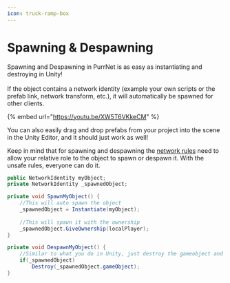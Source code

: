 ```yaml
---
icon: truck-ramp-box
---
```


# Spawning & Despawning

Spawning and Despawning in PurrNet is as easy as instantiating and destroying in Unity!\
\
If the object contains a network identity (example your own scripts or the prefab link, network transform, etc.), it will automatically be spawned for other clients.

{% embed url="https://youtu.be/XW5T6VKkeCM" %}

You can also easily drag and drop prefabs from your project into the scene in the Unity Editor, and it should just work as well!

Keep in mind that for spawning and despawning the [network rules](network-manager/network-rules.md) need to allow your relative role to the object to spawn or despawn it. With the unsafe rules, everyone can do it.

```csharp
public NetworkIdentity myObject;
private NetworkIdentity _spawnedObject;

private void SpawnMyObject() {
    //This will auto spawn the object
    _spawnedObject = Instantiate(myObject);
    
    //This will spawn it with the ownership
    _spawnedObject.GiveOwnership(localPlayer);
}

private void DespawnMyObject() {
    //Similar to what you do in Unity, just destroy the gameobject and it'll despawn
    if(_spawnedObject)
        Destroy(_spawnedObject.gameObject);
}
```
